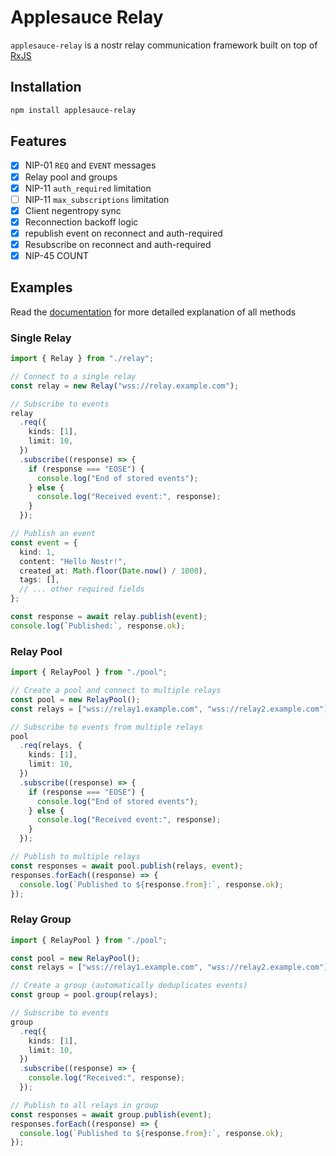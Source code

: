 # Applesauce Relay

`applesauce-relay` is a nostr relay communication framework built on top of [RxJS](https://rxjs.dev/)

## Installation

```bash
npm install applesauce-relay
```

## Features

- [x] NIP-01 `REQ` and `EVENT` messages
- [x] Relay pool and groups
- [x] NIP-11 `auth_required` limitation
- [ ] NIP-11 `max_subscriptions` limitation
- [x] Client negentropy sync
- [x] Reconnection backoff logic
- [x] republish event on reconnect and auth-required
- [x] Resubscribe on reconnect and auth-required
- [x] NIP-45 COUNT

## Examples

Read the [documentation](https://hzrd149.github.io/applesauce/overview/relays.html) for more detailed explanation of all methods

### Single Relay

```typescript
import { Relay } from "./relay";

// Connect to a single relay
const relay = new Relay("wss://relay.example.com");

// Subscribe to events
relay
  .req({
    kinds: [1],
    limit: 10,
  })
  .subscribe((response) => {
    if (response === "EOSE") {
      console.log("End of stored events");
    } else {
      console.log("Received event:", response);
    }
  });

// Publish an event
const event = {
  kind: 1,
  content: "Hello Nostr!",
  created_at: Math.floor(Date.now() / 1000),
  tags: [],
  // ... other required fields
};

const response = await relay.publish(event);
console.log(`Published:`, response.ok);
```

### Relay Pool

```typescript
import { RelayPool } from "./pool";

// Create a pool and connect to multiple relays
const pool = new RelayPool();
const relays = ["wss://relay1.example.com", "wss://relay2.example.com"];

// Subscribe to events from multiple relays
pool
  .req(relays, {
    kinds: [1],
    limit: 10,
  })
  .subscribe((response) => {
    if (response === "EOSE") {
      console.log("End of stored events");
    } else {
      console.log("Received event:", response);
    }
  });

// Publish to multiple relays
const responses = await pool.publish(relays, event);
responses.forEach((response) => {
  console.log(`Published to ${response.from}:`, response.ok);
});
```

### Relay Group

```typescript
import { RelayPool } from "./pool";

const pool = new RelayPool();
const relays = ["wss://relay1.example.com", "wss://relay2.example.com"];

// Create a group (automatically deduplicates events)
const group = pool.group(relays);

// Subscribe to events
group
  .req({
    kinds: [1],
    limit: 10,
  })
  .subscribe((response) => {
    console.log("Received:", response);
  });

// Publish to all relays in group
const responses = await group.publish(event);
responses.forEach((response) => {
  console.log(`Published to ${response.from}:`, response.ok);
});
```
